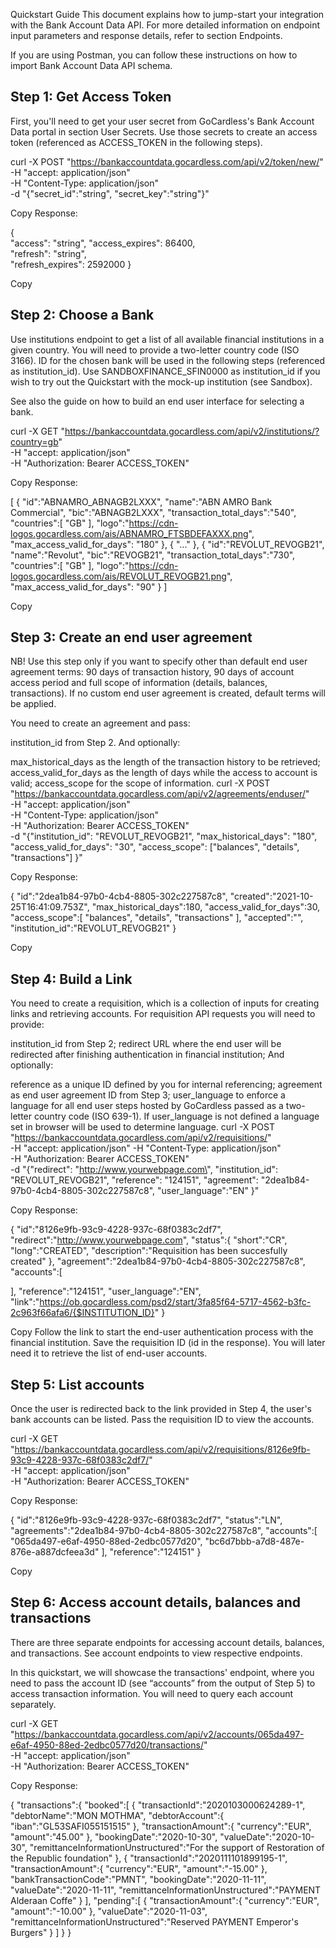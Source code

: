 Quickstart Guide
This document explains how to jump-start your integration with the Bank Account Data API. For more detailed information on endpoint input parameters and response details, refer to section Endpoints.

If you are using Postman, you can follow these instructions on how to import Bank Account Data API schema.

## Step 1: Get Access Token
First, you'll need to get your user secret from GoCardless's Bank Account Data portal in section User Secrets. Use those secrets to create an access token (referenced as ACCESS_TOKEN in the following steps).

curl -X POST "https://bankaccountdata.gocardless.com/api/v2/token/new/" \
  -H "accept: application/json" \
  -H  "Content-Type: application/json" \
  -d "{\"secret_id\":\"string\", \"secret_key\":\"string\"}"

Copy
Response:

{  
  "access": "string",
  "access_expires": 86400,  
  "refresh": "string",  
  "refresh_expires": 2592000 
 }

Copy
## Step 2: Choose a Bank
Use institutions endpoint to get a list of all available financial institutions in a given country. You will need to provide a two-letter country code (ISO 3166). ID for the chosen bank will be used in the following steps (referenced as institution_id). Use SANDBOXFINANCE_SFIN0000 as institution_id if you wish to try out the Quickstart with the mock-up institution (see Sandbox).

See also the guide on how to build an end user interface for selecting a bank.

curl -X GET "https://bankaccountdata.gocardless.com/api/v2/institutions/?country=gb" \
  -H  "accept: application/json" \
  -H  "Authorization: Bearer ACCESS_TOKEN"

Copy
Response:

[
   {
      "id":"ABNAMRO_ABNAGB2LXXX",
      "name":"ABN AMRO Bank Commercial",
      "bic":"ABNAGB2LXXX",
      "transaction_total_days":"540",
      "countries":[
         "GB"
      ],
      "logo":"https://cdn-logos.gocardless.com/ais/ABNAMRO_FTSBDEFAXXX.png",
      "max_access_valid_for_days": "180"
   },
   {
      "..."
   },
   {
      "id":"REVOLUT_REVOGB21",
      "name":"Revolut",
      "bic":"REVOGB21",
      "transaction_total_days":"730",
      "countries":[
         "GB"
      ],
      "logo":"https://cdn-logos.gocardless.com/ais/REVOLUT_REVOGB21.png",
      "max_access_valid_for_days": "90"
   }
]

Copy
## Step 3: Create an end user agreement
NB! Use this step only if you want to specify other than default end user agreement terms: 90 days of transaction history, 90 days of account access period and full scope of information (details, balances, transactions). If no custom end user agreement is created, default terms will be applied.

You need to create an agreement and pass:

institution_id from Step 2.
And optionally:

max_historical_days as the length of the transaction history to be retrieved;
access_valid_for_days as the length of days while the access to account is valid;
access_scope for the scope of information.
curl -X POST "https://bankaccountdata.gocardless.com/api/v2/agreements/enduser/" \
  -H  "accept: application/json" \
  -H  "Content-Type: application/json" \
  -H  "Authorization: Bearer ACCESS_TOKEN" \
  -d "{\"institution_id\": \"REVOLUT_REVOGB21\",
       \"max_historical_days\": \"180\",
       \"access_valid_for_days\": \"30\",
       \"access_scope\": [\"balances\", \"details\", \"transactions\"] }"

Copy
Response:

{
   "id":"2dea1b84-97b0-4cb4-8805-302c227587c8",
   "created":"2021-10-25T16:41:09.753Z",
   "max_historical_days":180,
   "access_valid_for_days":30,
   "access_scope":[
      "balances",
      "details",
      "transactions"
   ],
   "accepted":"",
   "institution_id":"REVOLUT_REVOGB21"
}

Copy
## Step 4: Build a Link
You need to create a requisition, which is a collection of inputs for creating links and retrieving accounts. For requisition API requests you will need to provide:

institution_id from Step 2;
redirect URL where the end user will be redirected after finishing authentication in financial institution;
And optionally:

reference as a unique ID defined by you for internal referencing;
agreement as end user agreement ID from Step 3;
user_language to enforce a language for all end user steps hosted by GoCardless passed as a two-letter country code (ISO 639-1). If user_language is not defined a language set in browser will be used to determine language.
curl -X POST "https://bankaccountdata.gocardless.com/api/v2/requisitions/" \
  -H  "accept: application/json" -H  "Content-Type: application/json" \
  -H  "Authorization: Bearer ACCESS_TOKEN" \
  -d "{\"redirect\": \"http://www.yourwebpage.com\",
       \"institution_id\": \"REVOLUT_REVOGB21\",
       \"reference\": \"124151\",
       \"agreement\": \"2dea1b84-97b0-4cb4-8805-302c227587c8\",
       \"user_language\":\"EN\" }"

Copy
Response:

{
   "id":"8126e9fb-93c9-4228-937c-68f0383c2df7",
   "redirect":"http://www.yourwebpage.com",
   "status":{
      "short":"CR",
      "long":"CREATED",
      "description":"Requisition has been succesfully created"
   },
   "agreement":"2dea1b84-97b0-4cb4-8805-302c227587c8",
   "accounts":[

   ],
   "reference":"124151",
   "user_language":"EN",
   "link":"https://ob.gocardless.com/psd2/start/3fa85f64-5717-4562-b3fc-2c963f66afa6/{$INSTITUTION_ID}"
}

Copy
Follow the link to start the end-user authentication process with the financial institution. Save the requisition ID (id in the response). You will later need it to retrieve the list of end-user accounts.

## Step 5: List accounts
Once the user is redirected back to the link provided in Step 4, the user's bank accounts can be listed. Pass the requisition ID to view the accounts.

curl -X GET "https://bankaccountdata.gocardless.com/api/v2/requisitions/8126e9fb-93c9-4228-937c-68f0383c2df7/" \
  -H  "accept: application/json" \
  -H  "Authorization: Bearer ACCESS_TOKEN" 

Copy
Response:

{
   "id":"8126e9fb-93c9-4228-937c-68f0383c2df7",
   "status":"LN",
   "agreements":"2dea1b84-97b0-4cb4-8805-302c227587c8",
   "accounts":[
      "065da497-e6af-4950-88ed-2edbc0577d20",
      "bc6d7bbb-a7d8-487e-876e-a887dcfeea3d"
   ],
   "reference":"124151"
}

Copy
## Step 6: Access account details, balances and transactions
There are three separate endpoints for accessing account details, balances, and transactions. See account endpoints to view respective endpoints.

In this quickstart, we will showcase the transactions' endpoint, where you need to pass the account ID (see “accounts” from the output of Step 5) to access transaction information. You will need to query each account separately.

curl -X GET "https://bankaccountdata.gocardless.com/api/v2/accounts/065da497-e6af-4950-88ed-2edbc0577d20/transactions/" \
  -H  "accept: application/json" \
  -H  "Authorization: Bearer ACCESS_TOKEN"

Copy
Response:

{
   "transactions":{
      "booked":[
         {
            "transactionId":"2020103000624289-1",
            "debtorName":"MON MOTHMA",
            "debtorAccount":{
               "iban":"GL53SAFI055151515"
            },
            "transactionAmount":{
               "currency":"EUR",
               "amount":"45.00"
            },
            "bookingDate":"2020-10-30",
            "valueDate":"2020-10-30",
            "remittanceInformationUnstructured":"For the support of Restoration of the Republic foundation"
         },
         {
            "transactionId":"2020111101899195-1",
            "transactionAmount":{
               "currency":"EUR",
               "amount":"-15.00"
            },
            "bankTransactionCode":"PMNT",
            "bookingDate":"2020-11-11",
            "valueDate":"2020-11-11",
            "remittanceInformationUnstructured":"PAYMENT Alderaan Coffe"
         }
      ],
      "pending":[
         {
            "transactionAmount":{
               "currency":"EUR",
               "amount":"-10.00"
            },
            "valueDate":"2020-11-03",
            "remittanceInformationUnstructured":"Reserved PAYMENT Emperor's Burgers"
         }
      ]
   }
}   